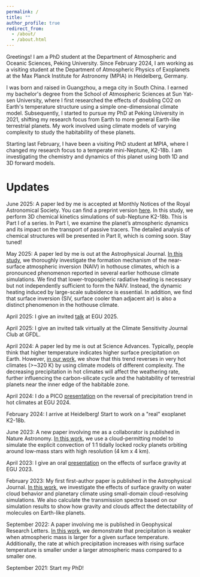 ```yaml
---
permalink: /
title: ""
author_profile: true
redirect_from: 
  - /about/
  - /about.html
---
```


Greetings! I am a PhD student at the Department of Atmospheric and Oceanic Sciences, Peking University. Since February 2024, I am working as a visiting student at the Department of Atmospheric Physics of Exoplanets at the Max Planck Institute for Astronomy (MPIA) in Heidelberg, Germany.

I was born and raised in Guangzhou, a mega city in South China. I earned my bachelor's degree from the School of Atmospheric Sciences at Sun Yat-sen University, where I first researched the effects of doubling CO2 on Earth's temperature structure using a simple one-dimensional climate model. Subsequently, I started to pursue my PhD at Peking University in 2021, shifting my research focus from Earth to more general Earth-like terrestrial planets. My work involved using climate models of varying complexity to study the habitability of these planets.

Starting last February, I have been a visiting PhD student at MPIA, where I changed my research focus to a temperate mini-Neptune, K2-18b. I am investigating the chemistry and dynamics of this planet using both 1D and 3D forward models.


Updates
======
June 2025: A paper led by me is accepted at Monthly Notices of the Royal Astronomical Society. You can find a preprint version [here](https://arxiv.org/abs/2506.23891). In this study, we perform 3D chemical kinetics simulations of sub-Neptune K2-18b. This is Part I of a series. In Part I, we examine the planet’s atmospheric dynamics and its impact on the transport of passive tracers. The detailed analysis of chemical structures will be presented in Part II, which is coming soon. Stay tuned!

May 2025: A paper led by me is out at the Astrophysical Journal. [In this study](https://iopscience.iop.org/article/10.3847/1538-4357/adca3c), we thoroughly investigate the formation mechanism of the near-surface atmospheric inversion (NAIV) in hothouse climates, which is a pronounced phenomenon reported in several earlier hothouse climate simulations. We find that lower-tropospheric radiative heating is necessary but not independently sufficient to form the NAIV. Instead, the dynamic heating induced by large-scale subsidence is essential. In addition, we find that surface inversion (SIV, surface cooler than adjacent air) is also a distinct phenomenon in the hothouse climate.

April 2025: I give an invited [talk](https://meetingorganizer.copernicus.org/EGU25/EGU25-4990.html) at EGU 2025.

April 2025: I give an invited talk virtually at the Climate Sensitivity Journal Club at GFDL.

April 2024: A paper led by me is out at Science Advances. Typically, people think that higher temperature indicates higher surface precipitation on Earth. However, [in our work](https://www.science.org/doi/10.1126/sciadv.ado2515), we show that this trend reverses in very hot climates (>~320 K) by using climate models of different complexity. The decreasing precipitation in hot climates will affect the weathering rate, further influencing the carbon-silicate cycle and the habitability of terrestrial planets near the inner edge of the habitable zone.

April 2024: I do a PICO [presentation](https://meetingorganizer.copernicus.org/EGU24/EGU24-3504.html) on the reversal of precipitation trend in hot climates at EGU 2024.

February 2024: I arrive at Heidelberg! Start to work on a "real" exoplanet K2-18b.

June 2023: A new paper involving me as a collaborator is published in Nature Astronomy. [In this work](https://www.nature.com/articles/s41550-023-02015-8), we use a cloud-permitting model to simulate the explicit convection of 1:1 tidally locked rocky planets orbiting around low-mass stars with high resolution (4 km x 4 km).

April 2023: I give an oral [presentation](https://meetingorganizer.copernicus.org/EGU23/EGU23-2306.html) on the effects of surface gravity at EGU 2023.

February 2023: My first first-author paper is published in the Astrophysical Journal. [In this work](https://iopscience.iop.org/article/10.3847/1538-4357/aca965), we investigate the effects of surface gravity on water cloud behavior and planetary climate using small-domain cloud-resolving simulations. We also calculate the transmission spectra based on our simulation results to show how gravity and clouds affect the detectability of molecules on Earth-like planets.

September 2022: A paper involving me is published in Geophysical Research Letters. [In this work](https://agupubs.onlinelibrary.wiley.com/doi/10.1029/2022GL099599), we demonstrate that precipitation is weaker when atmospheric mass is larger for a given surface temperature. Additionally, the rate at which precipitation increases with rising surface temperature is smaller under a larger atmospheric mass compared to a smaller one.

September 2021: Start my PhD!



